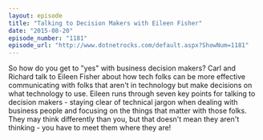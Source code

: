 ```yaml
---
layout: episode
title: "Talking to Decision Makers with Eileen Fisher"
date: "2015-08-20"
episode_number: "1181"
episode_url: "http://www.dotnetrocks.com/default.aspx?ShowNum=1181"
---
```


So how do you get to "yes" with business decision makers? Carl and Richard talk to Eileen Fisher about how tech folks can be more effective communicating with folks that aren't in technology but make decisions on what technology to use. Eileen runs through seven key points for talking to decision makers - staying clear of technical jargon when dealing with business people and focusing on the things that matter with those folks. They may think differently than you, but that doesn't mean they aren't thinking - you have to meet them where they are!
